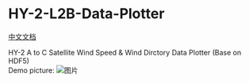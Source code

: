 # HY-2-L2B-Data-Plotter
[中文文档](/README_CN.md) 
  
HY-2 A to C Satellite Wind Speed & Wind Dirctory Data Plotter (Base on HDF5)   
Demo picture:
![图片](https://user-images.githubusercontent.com/79071461/130315129-4f2a1376-0a4f-4779-9996-c8dd78fec043.png)
